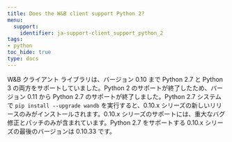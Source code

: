 ```yaml
---
title: Does the W&B client support Python 2?
menu:
  support:
    identifier: ja-support-client_support_python_2
tags:
- python
toc_hide: true
type: docs
---
```


W&B クライアント ライブラリは、バージョン 0.10 まで Python 2.7 と Python 3 の両方をサポートしていました。Python 2 のサポートが終了したため、バージョン 0.11 から Python 2.7 のサポートが終了しました。Python 2.7 システムで `pip install --upgrade wandb` を実行すると、0.10.x シリーズの新しいリリースのみがインストールされます。0.10.x シリーズのサポートには、重大なバグ修正とパッチのみが含まれています。Python 2.7 をサポートする 0.10.x シリーズの最後のバージョンは 0.10.33 です。